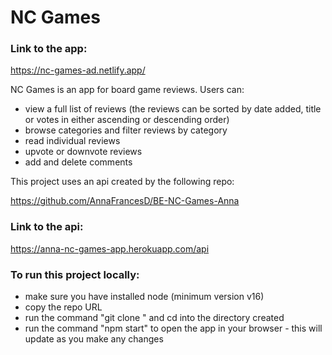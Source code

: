 # NC Games

### Link to the app:

https://nc-games-ad.netlify.app/

NC Games is an app for board game reviews. Users can:

- view a full list of reviews (the reviews can be sorted by date added, title or votes in either ascending or descending order)
- browse categories and filter reviews by category
- read individual reviews
- upvote or downvote reviews
- add and delete comments

This project uses an api created by the following repo:

https://github.com/AnnaFrancesD/BE-NC-Games-Anna

### Link to the api:

https://anna-nc-games-app.herokuapp.com/api

### To run this project locally:

- make sure you have installed node (minimum version v16)
- copy the repo URL
- run the command "git clone <repo-url>" and cd into the directory created
- run the command "npm start" to open the app in your browser - this will update as you make any changes